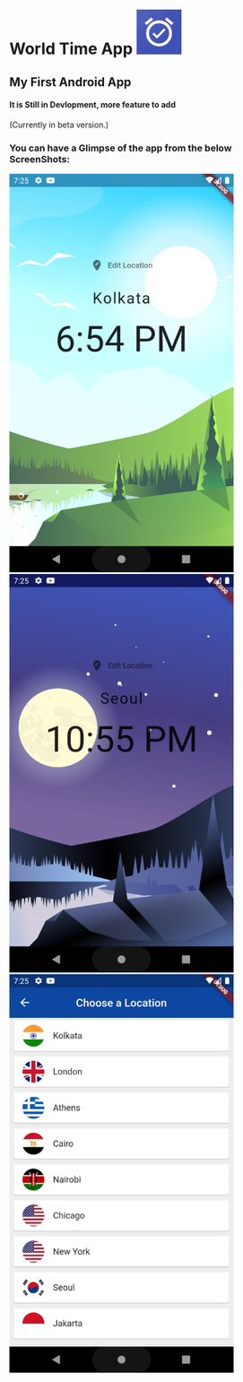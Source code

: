 # World Time App  <img src = "assets/1024.png" width="80px">

## My First Android App

#### It is Still in Devlopment, more feature to add
(Currently in beta version.)

### You can have a Glimpse of the app from the below ScreenShots:

<img src="assets/1.png" width="400px">          <img src="assets/2.png" width="400px">
<img src="assets/3.png" width="400px">
